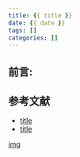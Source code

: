 ```yaml
---
title: {{ title }}
date: {{ date }}
tags: []
categories: []
---
```

## 前言:

<!--more-->

## 参考文献
* [title](url)
* [title](url)

[img](/images/upload/filename.png)
